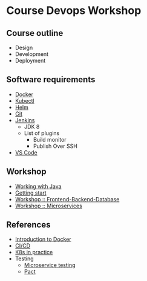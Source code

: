 # Course Devops Workshop

## Course outline
* Design
* Development
* Deployment

## Software requirements
* [Docker](https://www.docker.com/)
* [Kubectl](https://kubernetes.io/docs/tasks/tools/)
* [Helm](https://helm.sh/)
* [Git](https://git-scm.com/)
* [Jenkins](https://www.jenkins.io/)
  * JDK 8
  * List of plugins
    * Build monitor
    * Publish Over SSH
* [VS Code](https://code.visualstudio.com/)


## Workshop
* [Working with Java](https://github.com/up1/workshop-java-web-tdd/)
* [Getting start](https://github.com/up1/workshop-devops-go)
* [Workshop :: Frontend-Backend-Database](https://github.com/up1/workshop-docker-k8s-helm)
* [Workshop :: Microservices](https://github.com/up1/workshop-docker-k8s)


## References
* [Introduction to Docker](https://github.com/up1/course-introduction-docker)
* [CI/CD](https://github.com/up1/course-ci-cd-with-jenkins)
* [K8s in practice](https://github.com/up1/course-kubernetes-in-practice)
* Testing
  * [Microservice testing](https://martinfowler.com/articles/microservice-testing)
  * [Pact](https://docs.pact.io/pact_broker) 
